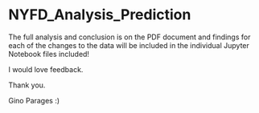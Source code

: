 # NYFD_Analysis_Prediction

The full analysis and conclusion is on the PDF document and findings for each of the changes to the data will be included in the individual Jupyter Notebook files included! 

I would love feedback. 

Thank you.

Gino Parages :) 
